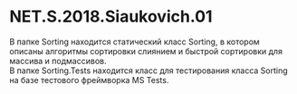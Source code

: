 # NET.S.2018.Siaukovich.01

В папке Sorting находится статический класс Sorting, в котором описаны алгоритмы сортировки слиянием и быстрой сортировки для массива и подмассивов.  
В папке Sorting.Tests находится класс для тестирования класса Sorting на базе тестового фреймворка MS Tests.
